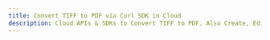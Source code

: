 ---title: Convert TIFF to PDF via Curl SDK in Clouddescription: Cloud APIs & SDKs to Convert TIFF to PDF. Also Create, Edit & Render Microsoft Word & OpenOffice documents in the Cloud.---